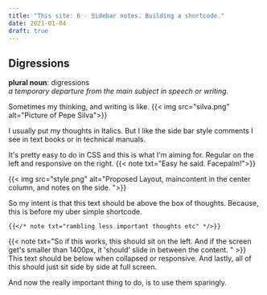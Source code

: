 ```yaml
---
title: "This site: 6 - Sidebar notes. Building a shortcode."
date: 2021-01-04
draft: true
---
```



## Digressions


**plural noun**: digressions  
*a temporary departure from the main subject in speech or writing.*

Sometimes my thinking, and writing is like. 
{{< img src="silva.png" alt="Picture of Pepe Silva">}}

I usually put my thoughts in Italics. But I like the side bar style comments I see in text books or in technical manuals. 

It's pretty easy to do in CSS and this is what I'm aiming for. Regular on the left and responsive on the right.
{{< note txt="Easy he said. Facepalm!">}}
 
{{< img src="style.png" alt="Proposed Layout, maincontent in the center column, and notes on the side. ">}}

So my intent is that this text should be above the box of thoughts. Because, this is before my uber simple shortcode. 
```
{{</* note txt="rambling less important thoughts etc" */>}} 
```
{{< note txt="So if this works, this should sit on the left. And if the screen get's smaller than 1400px, it 'should' slide in between the content. " >}}
This text should be below when collapsed or responsive. 
And lastly, all of this should just sit side by side at full screen.

And now the really important thing to do, is to use them sparingly. 


